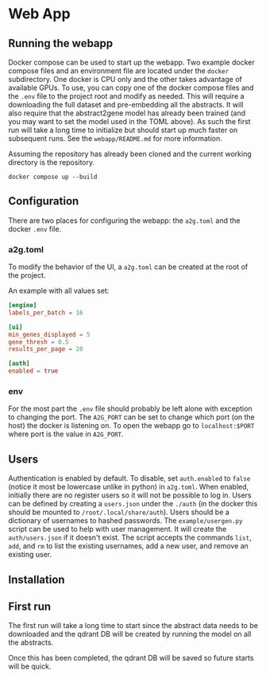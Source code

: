 # Web App

## Running the webapp

Docker compose can be used to start up the webapp.
Two example docker compose files and an environment file are located under the `docker` subdirectory.
One docker is CPU only and the other takes advantage of available GPUs.
To use, you can copy one of the docker compose files and the `.env` file to the project root and modify as needed.
This will require a downloading the full dataset and pre-embedding all the abstracts.
It will also require that the abstract2gene model has already been trained (and you may want to set the model used in the TOML above).
As such the first run will take a long time to initialize but should start up much faster on subsequent runs.
See the `webapp/README.md` for more information.

Assuming the repository has already been cloned and the current working directory is the repository.

``` shell
docker compose up --build
```

## Configuration

There are two places for configuring the webapp: the `a2g.toml` and the docker `.env` file.

### a2g.toml

To modify the behavior of the UI, a `a2g.toml` can be created at the root of the project.

An example with all values set:

``` toml
[engine]
labels_per_batch = 16

[ui]
min_genes_displayed = 5
gene_thresh = 0.5
results_per_page = 20

[auth]
enabled = true
```

### env

For the most part the `.env` file should probably be left alone with exception to changing the port. The `A2G_PORT` can be set to change which port (on the host) the docker is listening on. To open the webapp go to `localhost:$PORT` where port is the value in `A2G_PORT`.

## Users

Authentication is enabled by default. To disable, set `auth.enabled` to `false` (notice it most be lowercase unlike in python) in `a2g.toml`.
When enabled, initially there are no register users so it will not be possible to log in.
Users can be defined by creating a `users.json` under the `./auth` (in the docker this should be mounted to `/root/.local/share/auth`).
Users should be a dictionary of usernames to hashed passwords.
The `example/usergen.py` script can be used to help with user management.
It will create the `auth/users.json` if it doesn't exist.
The script accepts the commands `list`, `add`, and `rm` to list the existing usernames, add a new user, and remove an existing user.

## Installation

## First run

The first run will take a long time to start since the abstract data needs to be downloaded and the qdrant DB will be created by running the model on all the abstracts.

Once this has been completed, the qdrant DB will be saved so future starts will be quick.
